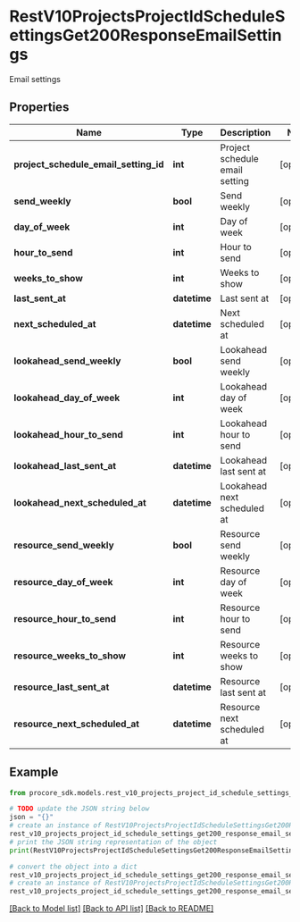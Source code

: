# RestV10ProjectsProjectIdScheduleSettingsGet200ResponseEmailSettings

Email settings

## Properties

Name | Type | Description | Notes
------------ | ------------- | ------------- | -------------
**project_schedule_email_setting_id** | **int** | Project schedule email setting | [optional] 
**send_weekly** | **bool** | Send weekly | [optional] 
**day_of_week** | **int** | Day of week | [optional] 
**hour_to_send** | **int** | Hour to send | [optional] 
**weeks_to_show** | **int** | Weeks to show | [optional] 
**last_sent_at** | **datetime** | Last sent at | [optional] 
**next_scheduled_at** | **datetime** | Next scheduled at | [optional] 
**lookahead_send_weekly** | **bool** | Lookahead send weekly | [optional] 
**lookahead_day_of_week** | **int** | Lookahead day of week | [optional] 
**lookahead_hour_to_send** | **int** | Lookahead hour to send | [optional] 
**lookahead_last_sent_at** | **datetime** | Lookahead last sent at | [optional] 
**lookahead_next_scheduled_at** | **datetime** | Lookahead next scheduled at | [optional] 
**resource_send_weekly** | **bool** | Resource send weekly | [optional] 
**resource_day_of_week** | **int** | Resource day of week | [optional] 
**resource_hour_to_send** | **int** | Resource hour to send | [optional] 
**resource_weeks_to_show** | **int** | Resource weeks to show | [optional] 
**resource_last_sent_at** | **datetime** | Resource last sent at | [optional] 
**resource_next_scheduled_at** | **datetime** | Resource next scheduled at | [optional] 

## Example

```python
from procore_sdk.models.rest_v10_projects_project_id_schedule_settings_get200_response_email_settings import RestV10ProjectsProjectIdScheduleSettingsGet200ResponseEmailSettings

# TODO update the JSON string below
json = "{}"
# create an instance of RestV10ProjectsProjectIdScheduleSettingsGet200ResponseEmailSettings from a JSON string
rest_v10_projects_project_id_schedule_settings_get200_response_email_settings_instance = RestV10ProjectsProjectIdScheduleSettingsGet200ResponseEmailSettings.from_json(json)
# print the JSON string representation of the object
print(RestV10ProjectsProjectIdScheduleSettingsGet200ResponseEmailSettings.to_json())

# convert the object into a dict
rest_v10_projects_project_id_schedule_settings_get200_response_email_settings_dict = rest_v10_projects_project_id_schedule_settings_get200_response_email_settings_instance.to_dict()
# create an instance of RestV10ProjectsProjectIdScheduleSettingsGet200ResponseEmailSettings from a dict
rest_v10_projects_project_id_schedule_settings_get200_response_email_settings_from_dict = RestV10ProjectsProjectIdScheduleSettingsGet200ResponseEmailSettings.from_dict(rest_v10_projects_project_id_schedule_settings_get200_response_email_settings_dict)
```
[[Back to Model list]](../README.md#documentation-for-models) [[Back to API list]](../README.md#documentation-for-api-endpoints) [[Back to README]](../README.md)


